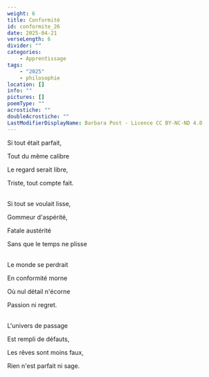 ```yaml
---
weight: 6
title: Conformité
id: conformite_26
date: 2025-04-21
verseLength: 6
divider: ""
categories:
    - Apprentissage
tags:
    - "2025"
    - philosophie
location: []
info: ""
pictures: []
poemType: ""
acrostiche: ""
doubleAcrostiche: ""
LastModifierDisplayName: Barbara Post - Licence CC BY-NC-ND 4.0
---
```

Si tout était parfait,

Tout du même calibre

Le regard serait libre,

Triste, tout compte fait.

 \
Si tout se voulait lisse,

Gommeur d'aspérité,

Fatale austérité

Sans que le temps ne plisse

 \
Le monde se perdrait

En conformité morne

Où nul détail n'écorne

Passion ni regret.

 \
L'univers de passage

Est rempli de défauts,

Les rêves sont moins faux,

Rien n'est parfait ni sage.